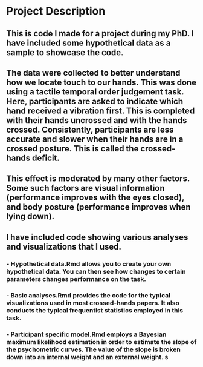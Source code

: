 # Project Description

## This is code I made for a project during my PhD. I have included some hypothetical data as a sample to showcase the code. 

## The data were collected to better understand how we locate touch to our hands. This was done using a tactile temporal order judgement task. Here, participants are asked to indicate which hand received a vibration first. This is completed with their hands uncrossed and with the hands crossed. Consistently, participants are less accurate and slower when their hands are in a crossed posture. This is called the crossed-hands deficit. 

## This effect is moderated by many other factors. Some such factors are visual information (performance improves with the eyes closed), and body posture (performance improves when lying down).

## I have included code showing various analyses and visualizations that I  used. 
### - Hypothetical data.Rmd allows you to create your own hypothetical data. You can then see how changes to certain parameters changes performance on the task.
### - Basic analyses.Rmd provides the code for the typical visualizations used in most crossed-hands papers. It also conducts the typical frequentist statistics employed in this task.
### - Participant specific model.Rmd employs a Bayesian maximum likelihood estimation in order to estimate the slope of the psychometric curves. The value of the slope is broken down into an internal weight and an external weight. s